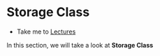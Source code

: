 # Storage Class

  - Take me to [Lectures](https://kodekloud.com/courses/certified-kubernetes-administrator-with-practice-tests/lectures/23710910)

In this section, we will take a look at **Storage Class**

